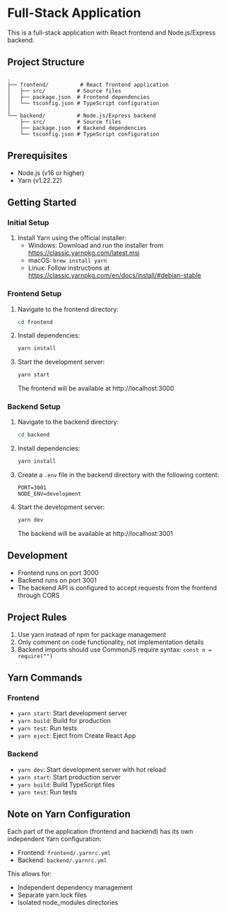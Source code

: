 # Full-Stack Application

This is a full-stack application with React frontend and Node.js/Express backend.

## Project Structure

```
.
├── frontend/          # React frontend application
│   ├── src/          # Source files
│   ├── package.json  # Frontend dependencies
│   └── tsconfig.json # TypeScript configuration
│
└── backend/          # Node.js/Express backend
    ├── src/          # Source files
    ├── package.json  # Backend dependencies
    └── tsconfig.json # TypeScript configuration
```

## Prerequisites

- Node.js (v16 or higher)
- Yarn (v1.22.22)

## Getting Started

### Initial Setup

1. Install Yarn using the official installer:
   - Windows: Download and run the installer from https://classic.yarnpkg.com/latest.msi
   - macOS: `brew install yarn`
   - Linux: Follow instructions at https://classic.yarnpkg.com/en/docs/install/#debian-stable

### Frontend Setup

1. Navigate to the frontend directory:

   ```bash
   cd frontend
   ```

2. Install dependencies:

   ```bash
   yarn install
   ```

3. Start the development server:
   ```bash
   yarn start
   ```
   The frontend will be available at http://localhost:3000

### Backend Setup

1. Navigate to the backend directory:

   ```bash
   cd backend
   ```

2. Install dependencies:

   ```bash
   yarn install
   ```

3. Create a `.env` file in the backend directory with the following content:

   ```
   PORT=3001
   NODE_ENV=development
   ```

4. Start the development server:
   ```bash
   yarn dev
   ```
   The backend will be available at http://localhost:3001

## Development

- Frontend runs on port 3000
- Backend runs on port 3001
- The backend API is configured to accept requests from the frontend through CORS

## Project Rules

1. Use yarn instead of npm for package management
2. Only comment on code functionality, not implementation details
3. Backend imports should use CommonJS require syntax: `const n = require("")`

## Yarn Commands

### Frontend

- `yarn start`: Start development server
- `yarn build`: Build for production
- `yarn test`: Run tests
- `yarn eject`: Eject from Create React App

### Backend

- `yarn dev`: Start development server with hot reload
- `yarn start`: Start production server
- `yarn build`: Build TypeScript files
- `yarn test`: Run tests

## Note on Yarn Configuration

Each part of the application (frontend and backend) has its own independent Yarn configuration:

- Frontend: `frontend/.yarnrc.yml`
- Backend: `backend/.yarnrc.yml`

This allows for:

- Independent dependency management
- Separate yarn.lock files
- Isolated node_modules directories
